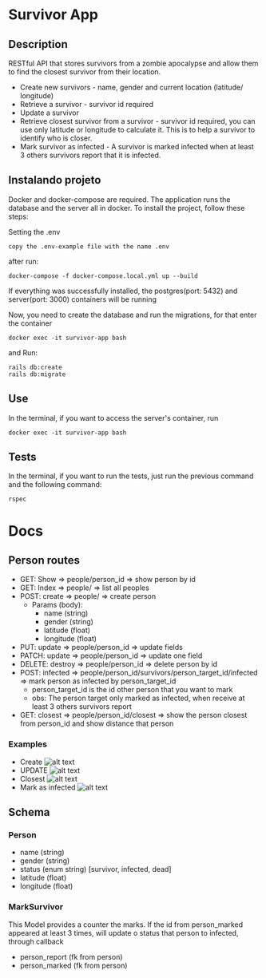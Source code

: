 # Survivor App

## Description
RESTful API that stores survivors from a zombie apocalypse and allow
them to find the closest survivor from their location.
- Create new survivors - name, gender and current location (latitude/ longitude)
- Retrieve a survivor - survivor id required
- Update a survivor
- Retrieve closest survivor from a survivor - survivor id required, you can use
only latitude or longitude to calculate it. This is to help a survivor to identify who is
closer.
- Mark survivor as infected - A survivor is marked infected when at least 3 others
survivors report that it is infected.

## Instalando projeto

Docker and docker-compose are required. The application runs the database and the server all in docker. To install the project, follow these steps:

Setting the .env
```
copy the .env-example file with the name .env
```
after run:
```
docker-compose -f docker-compose.local.yml up --build
```

If everything was successfully installed, the postgres(port: 5432) and server(port: 3000) containers will be running

Now, you need to create the database and run the migrations, for that enter the container
```
docker exec -it survivor-app bash
```
and Run:
```
rails db:create
rails db:migrate
```
## Use

In the terminal, if you want to access the server's container, run
```
docker exec -it survivor-app bash
```

## Tests

In the terminal, if you want to run the tests, just run the previous command and the following command:
```
rspec
```

# Docs

## Person routes

- GET: Show => people/person_id => show person by id
- GET: Index => people/ => list all peoples
- POST: create => people/ => create person
    - Params (body):
      - name (string)
      - gender (string)
      - latitude (float)
      - longitude (float)
- PUT: update => people/person_id => update fields
- PATCH: update => people/person_id => update  one field
- DELETE: destroy => people/person_id => delete person by id
- POST: infected => people/person_id/survivors/person_target_id/infected => mark person as infected by person_target_id
  - person_target_id is the id other person that you want to mark
  - obs: The person target only marked as infected, when receive at least 3 others survivors report
- GET: closest => people/person_id/closest => show the person closest from person_id and show distance that person


### Examples
- Create
![alt text](https://github.com/evandrotvc/survivor/blob/main/app/assets/images/create.png)
- UPDATE
![alt text](https://github.com/evandrotvc/survivor/blob/main/app/assets/images/put.png)
- Closest
![alt text](https://github.com/evandrotvc/survivor/blob/main/app/assets/images/closest.png)
- Mark as infected
![alt text](https://github.com/evandrotvc/survivor/blob/main/app/assets/images/infected.png)

## Schema

### Person
- name (string)
- gender (string)
- status (enum string) [survivor, infected, dead]
- latitude (float)
- longitude (float)

### MarkSurvivor
This Model provides a counter the marks. If the id from person_marked appeared at least 3 times, will update o status that person to infected, through callback
- person_report (fk from person)
- person_marked (fk from person)

